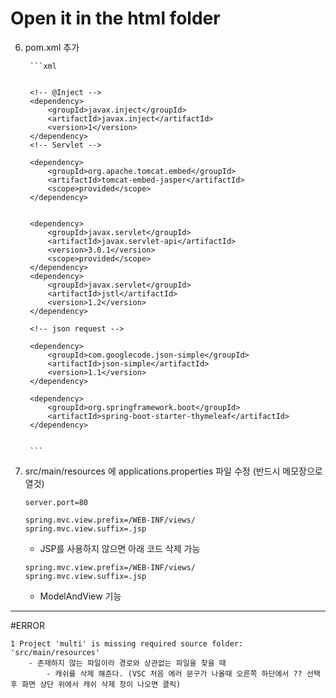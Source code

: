 # Open it in the html folder 

6. pom.xml 추가

        ```xml

		
		<!-- @Inject -->
		<dependency>
			<groupId>javax.inject</groupId>
			<artifactId>javax.inject</artifactId>
			<version>1</version>
		</dependency>
		<!-- Servlet -->

		<dependency>
			<groupId>org.apache.tomcat.embed</groupId>
			<artifactId>tomcat-embed-jasper</artifactId>
			<scope>provided</scope>
		</dependency>


		<dependency>
			<groupId>javax.servlet</groupId>
			<artifactId>javax.servlet-api</artifactId>
			<version>3.0.1</version>
			<scope>provided</scope>
		</dependency>
		<dependency>
			<groupId>javax.servlet</groupId>
			<artifactId>jstl</artifactId>
			<version>1.2</version>
		</dependency>
		
		<!-- json request -->   

		<dependency>
			<groupId>com.googlecode.json-simple</groupId>
			<artifactId>json-simple</artifactId>
			<version>1.1</version>
  		</dependency>

        <dependency>
			<groupId>org.springframework.boot</groupId>
			<artifactId>spring-boot-starter-thymeleaf</artifactId>
		</dependency>


		```

9. src/main/resources 에 applications.properties 파일 수정 (반드시 메모장으로 열것)

	```applications.properties
	server.port=80
	
	spring.mvc.view.prefix=/WEB-INF/views/
	spring.mvc.view.suffix=.jsp       
	```

	- JSP를 사용하지 않으면 아래 코드 삭제 가능
	```
	spring.mvc.view.prefix=/WEB-INF/views/
	spring.mvc.view.suffix=.jsp   
	```



    - ModelAndView 기능



---

#ERROR

    1 Project 'multi' is missing required source folder: 'src/main/resources'
        - 존재하지 않는 파일이라 경로와 상관없는 파일을 찾을 때 
            - 캐쉬를 삭제 해준다. (VSC 처음 에러 문구가 나올때 오른쪽 하단에서 ?? 선택 후 화면 상단 위에서 캐쉬 삭제 창이 나오면 클릭)
